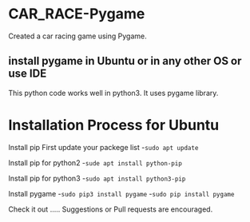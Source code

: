 # CAR_RACE-Pygame
Created a car racing game using Pygame.

## install pygame in Ubuntu or in any other OS or use IDE
This python code works well in python3.
It uses pygame library.

# Installation Process for Ubuntu 

Install pip
First update your packege list
-`sudo apt update`

Install pip for python2
-`sude apt install python-pip`

Install pip for python3
-`sudo apt install python3-pip`

Install pygame
-`sudo pip3 install pygame`
-`sudo pip install pygame`

Check it out .....
Suggestions or Pull requests are encouraged.
